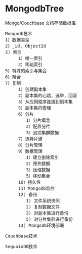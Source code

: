 # MongodbTree
Mongo/Couchbase 文档存储数据库

<pre>
Mongodb技术
1）数据类型
2）_id, ObjectId
3) 索引
     1）唯一索引
     2）稀疏索引
5）特殊的索引与集合
6）聚合
7）复制
     1）创建副本集
     2）副本集的心跳，选举，回滚
     3）从应用程序连接到副本集
     5）副本集的管理
     6）分片
        1）分片概念
        2）配置分片
        3）追踪集群数据
     7）选择片键
     8）分片管理
     9）数据管理
        1）建立删除索引
        2）预热数据
        3）压缩数据
        5）移动集合
     10）持久性
     11）Mongodb监控
     12) 备份
        1) 文件系统快照
        2) 复制数据文件
        3) 对副本集进行备份
        5) 对分片集群进行备份
     13) Mongodb环境部署
</pre>

<pre>
Couchbase技术
</pre>

<pre>
SequoiaDB技术
</pre>
